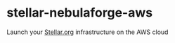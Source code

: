 # stellar-nebulaforge-aws
Launch your [Stellar.org](https://www.stellar.org/) infrastructure on the AWS cloud
